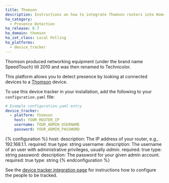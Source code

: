 ```yaml
---
title: Thomson
description: Instructions on how to integrate Thomson routers into Home Assistant.
ha_category:
  - Presence Detection
ha_release: 0.7
ha_domain: thomson
ha_iot_class: Local Polling
ha_platforms:
  - device_tracker
---
```


Thomson produced networking equipment (under the brand name SpeedTouch) till 2010 and was then renamed to Technicolor.

This platform allows you to detect presence by looking at connected devices to a [Thomson](https://www.technicolor.com/) device.

To use this device tracker in your installation, add the following to your `configuration.yaml` file:

```yaml
# Example configuration.yaml entry
device_tracker:
  - platform: thomson
    host: YOUR_ROUTER_IP
    username: YOUR_ADMIN_USERNAME
    password: YOUR_ADMIN_PASSWORD
```

{% configuration %}
host:
  description: The IP address of your router, e.g., 192.168.1.1.
  required: true
  type: string
username:
  description: The username of an user with administrative privileges, usually *admin*.
  required: true
  type: string
password:
  description: The password for your given admin account.
  required: true
  type: string
{% endconfiguration %}

See the [device tracker integration page](/integrations/device_tracker/) for instructions how to configure the people to be tracked.
